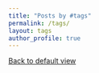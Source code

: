```yaml
---
title: "Posts by #tags"
permalink: /tags/
layout: tags
author_profile: true
---
```

[<i style="font-size:0.9em;" class="fas fa-arrow-alt-circle-left" aria-hidden="true"></i> Back to default view](/year-archive)
